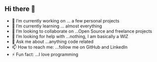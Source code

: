 ## Hi there 👋



- 🔭 I’m currently working on ... a few personal projects
- 🌱 I’m currently learning ... almost everything
- 👯 I’m looking to collaborate on ...Open Source and freelance projects
- 🤔 I’m looking for help with ...nothing, I am basically a WIZ
- 💬 Ask me about ...anything code related
- 📫 How to reach me: ...follow me on GitHub and LinkedIn
- ⚡ Fun fact: ...I love programming
